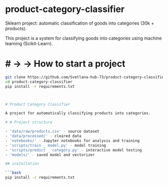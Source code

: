 # product-category-classifier
Sklearn project: automatic classification of goods into categories (30k + products). 


This project is a system for classifying goods into categories using machine learning (Scikit-Learn).

# # → → How to start a project
```bash
git clone https://github.com/Svetlana-hub-73/product-category-classifier.git
cd product-category-classifier
pip install -r requirements.txt



# Product Category Classifier

A project for automatically classifying products into categories.

# # Project structure

- 'data/raw/products.csv' - source dataset
- 'data/processed/' - cleared data
- 'notebooks/' - Jupyter notebooks for analysis and training
- 'scripts/train _ model.py' - model training
- 'scripts/predict _ category.py' - interactive model testing
- 'models/' - saved model and vectorizer

## installation

```bash
pip install -r requirements.txt

